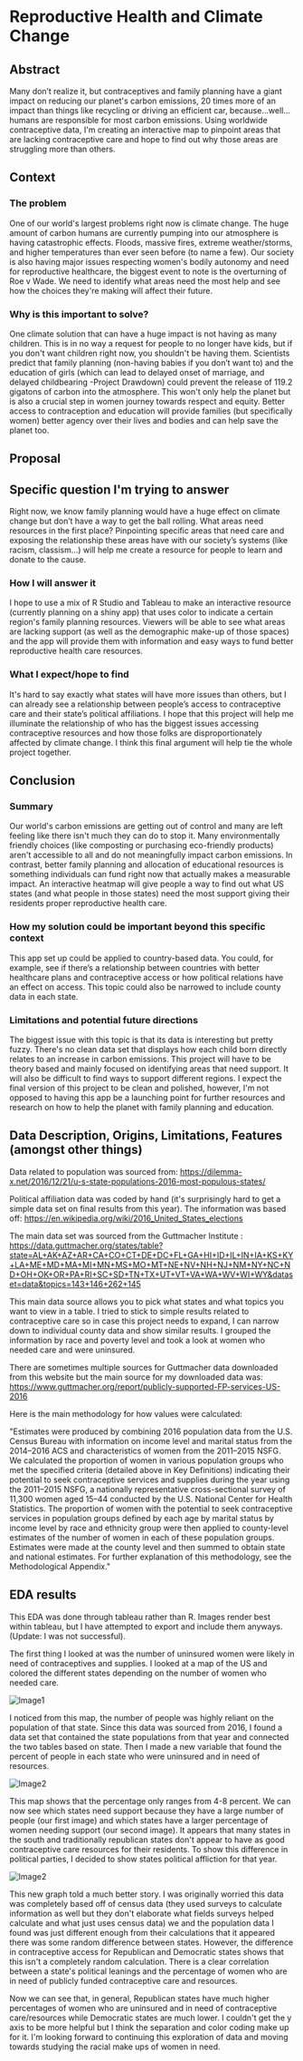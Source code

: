 # Reproductive Health and Climate Change

## Abstract

Many don’t realize it, but contraceptives and family planning have a giant impact on reducing our planet's carbon emissions, 20 times more of an impact than things like recycling or driving an efficient car, because...well... humans are responsible for most carbon emissions. Using worldwide contraceptive data, I'm creating an interactive map to pinpoint areas that are lacking contraceptive care and hope to find out why those areas are struggling more than others.    

## Context

### The problem
One of our world's largest problems right now is climate change. The huge amount of carbon humans are currently pumping into our atmosphere is having catastrophic effects. Floods, massive fires, extreme weather/storms, and higher temperatures than ever seen before (to name a few). Our society is also having major issues respecting women's bodily autonomy and need for reproductive healthcare, the biggest event to note is the overturning of Roe v Wade. We need to identify what areas need the most help and see how the choices they're making will affect their future.

### Why is this important to solve?
One climate solution that can have a huge impact is not having as many children. This is in no way a request for people to no longer have kids, but if you don't want children right now, you shouldn't be having them. Scientists predict that family planning (non-having babies if you don’t want to) and the education of girls (which can lead to delayed onset of marriage, and delayed childbearing -Project Drawdown) could prevent the release of 119.2 gigatons of carbon into the atmosphere. This won't only help the planet but is also a crucial step in women journey towards respect and equity. Better access to contraception and education will provide families (but specifically women) better agency over their lives and bodies and can help save the planet too. 

## Proposal 

## Specific question I'm trying to answer
Right now, we know family planning would have a huge effect on climate change but don’t have a way to get the ball rolling. What areas need resources in the first place? Pinpointing specific areas that need care and exposing the relationship these areas have with our society’s systems (like racism, classism…) will help me create a resource for people to learn and donate to the cause.

### How I will answer it
I hope to use a mix of R Studio and Tableau to make an interactive resource (currently planning on a shiny app) that uses color to indicate a certain region's family planning resources. Viewers will be able to see what areas are lacking support (as well as the demographic make-up of those spaces) and the app will provide them with information and easy ways to fund better reproductive health care resources.

### What I expect/hope to find
It's hard to say exactly what states will have more issues than others, but I can already see a relationship between people’s access to contraceptive care and their state’s political affiliations. I hope that this project will help me illuminate the relationship of who has the biggest issues accessing contraceptive resources and how those folks are disproportionately affected by climate change. I think this final argument will help tie the whole project together.

## Conclusion

### Summary
Our world's carbon emissions are getting out of control and many are left feeling like there isn't much they can do to stop it. Many environmentally friendly choices (like composting or purchasing eco-friendly products) aren't accessible to all and do not meaningfully impact carbon emissions. In contrast, better family planning and allocation of educational resources is something individuals can fund right now that actually makes a measurable impact. An interactive heatmap will give people a way to find out what US states (and what people in those states) need the most support giving their residents proper reproductive health care.

### How my solution could be important beyond this specific context
This app set up could be applied to country-based data. You could, for example, see if there’s a relationship between countries with better healthcare plans and contraceptive access or how political relations have an effect on access. This topic could also be narrowed to include county data in each state.

### Limitations and potential future directions
The biggest issue with this topic is that its data is interesting but pretty fuzzy. There's no clean data set that displays how each child born directly relates to an increase in carbon emissions. This project will have to be theory based and mainly focused on identifying areas that need support. It will also be difficult to find ways to support different regions. I expect the final version of this project to be clean and polished, however, I'm not opposed to having this app be a launching point for further resources and research on how to help the planet with family planning and education. 

## Data Description, Origins, Limitations, Features (amongst other things)

Data related to population was sourced from:
https://dilemma-x.net/2016/12/21/u-s-state-populations-2016-most-populous-states/

Political affiliation data was coded by hand (it's surprisingly hard to get a simple data set on final results from this year). The information was based off: https://en.wikipedia.org/wiki/2016_United_States_elections

The main data set was sourced from the Guttmacher Institute : https://data.guttmacher.org/states/table?state=AL+AK+AZ+AR+CA+CO+CT+DE+DC+FL+GA+HI+ID+IL+IN+IA+KS+KY+LA+ME+MD+MA+MI+MN+MS+MO+MT+NE+NV+NH+NJ+NM+NY+NC+ND+OH+OK+OR+PA+RI+SC+SD+TN+TX+UT+VT+VA+WA+WV+WI+WY&dataset=data&topics=143+146+262+145

This main data source allows you to pick what states and what topics you want to view in a table. I tried to stick to simple results related to contraceptive care so in case this project needs to expand, I can narrow down to individual county data and show similar results. I grouped the information by race and poverty level and took a look at women who needed care and were uninsured.

There are sometimes multiple sources for Guttmacher data downloaded from this website but the main source for my downloaded data was: https://www.guttmacher.org/report/publicly-supported-FP-services-US-2016

Here is the main methodology for how values were calculated:

"Estimates were produced by combining 2016 population data from the U.S. Census Bureau with information on income level and marital status from the 2014–2016 ACS and characteristics of women from the 2011–2015 NSFG. We calculated the proportion of women in various population groups who met the specified criteria (detailed above in Key Definitions) indicating their potential to seek contraceptive services and supplies during the year using the 2011–2015 NSFG, a nationally representative cross-sectional survey of 11,300 women aged 15–44 conducted by the U.S. National Center for Health Statistics. The proportion of women with the potential to seek contraceptive services in population groups defined by each age by marital status by income level by race and ethnicity group were then applied to county-level estimates of the number of women in each of these population groups. Estimates were made at the county level and then summed to obtain state and national estimates. For further explanation of this methodology, see the Methodological Appendix."

## EDA results 
This EDA was done through tableau rather than R. Images render best within tableau, but I have attempted to export and include them anyways. (Update: I was not successful).

The first thing I looked at was the number of uninsured women were likely in need of contraceptives and supplies. I looked at a map of the US and colored the different states depending on the number of women who needed care.

![Image1]("Image1.png")

I noticed from this map, the number of people was highly reliant on the population of that state. Since this data was sourced from 2016, I found a data set that contained the state populations from that year and connected the two tables based on state. Then I made a new variable that found the percent of people in each state who were uninsured and in need of resources.

![Image2]("Image2.png") 

This map shows that the percentage only ranges from 4-8 percent. We can now see which states need support because they have a large number of people (our first image) and which states have a larger percentage of women needing support (our second image). It appears that many states in the south and traditionally republican states don't appear to have as good contraceptive care resources for their residents. To show this difference in political parties, I decided to show states political affliction for that year.

![Image2]("Image3.png")

This new graph told a much better story. I was originally worried this data was completely based off of census data (they used surveys to calculate information as well but they don't elaborate what fields surveys helped calculate and what just uses census data) we and the population data I found was just different enough from their calculations that it appeared there was some random difference between states. However, the difference in contraceptive access for Republican and Democratic states shows that this isn't a completely random calculation. There is a clear correlation between a state's political leanings and the percentage of women who are in need of publicly funded contraceptive care and resources. 

Now we can see that, in general, Republican states have much higher percentages of women who are uninsured and in need of contraceptive care/resources while Democratic states are much lower. I couldn't get the y axis to be more helpful but I think the separation and color coding make up for it. I'm looking forward to continuing this exploration of data and moving towards studying the racial make ups of women in need.


